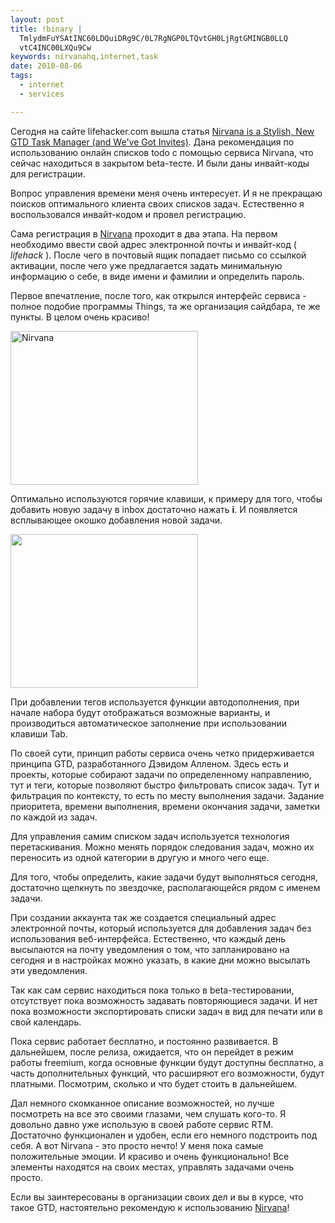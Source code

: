 ```yaml
--- 
layout: post
title: !binary |
  TmlydmFuYSAtINC60LDQuiDRg9C/0L7RgNGP0LTQvtGH0LjRgtGMINGB0LLQ
  vtC4INC00LXQu9Cw
keywords: nirvanahq,internet,task
date: 2010-08-06
tags:
  - internet
  - services

---
```

Сегодня на сайте lifehacker.com вышла статья <a href="http://lifehacker.com/5605445/nirvana-is-a-stylish-new-gtd-task-manager-and-weve-got-invites" rel="nofollow">Nirvana is a Stylish, New GTD Task Manager (and We've Got Invites)</a>. Дана рекомендация по использованию онлайн списков todo с помощью сервиса Nirvana, что сейчас находиться в закрытом beta-тесте. И были даны инвайт-коды для регистрации.

Вопрос управления времени меня очень интересует. И я не прекращаю поисков оптимального клиента своих списков задач. Естественно я воспользовался инвайт-кодом и провел регистрацию.

Сама регистрация в <a href="http://www.nirvanahq.com/" rel="nofollow">Nirvana</a> проходит в два этапа. На первом необходимо ввести свой адрес электронной почты и инвайт-код ( <em>lifehack </em>). После чего в почтовый ящик попадает письмо со ссылкой активации, после чего уже предлагается задать минимальную информацию о себе, в виде имени и фамилии и определить пароль.

Первое впечатление, после того, как открылся интерфейс сервиса - полное подобие программы Things, та же организация сайдбара, те же пункты. В целом очень красиво!

<a href="http://static.juev.ru/2010/08/nirvana.png"><img class="aligncenter size-medium wp-image-1098" title="Nirvana" src="http://static.juev.ru/2010/08/nirvana-300x246.png" alt="Nirvana" width="300" height="246" /></a>

Оптимально используются горячие клавиши, к примеру для того, чтобы добавить новую задачу в inbox достаточно нажать <strong>i</strong>. И появляется всплывающее окошко добавления новой задачи.

<a href="http://static.juev.ru/2010/08/nirvana-add.png"><img class="aligncenter size-medium wp-image-1099" title="nirvana-add" src="http://static.juev.ru/2010/08/nirvana-add-300x246.png" alt="" width="300" height="246" /></a>

При добавлении тегов используется функции автодополнения, при начале набора будут отображаться возможные варианты, и производиться автоматическое заполнение при использовании клавиши Tab.

По своей сути, принцип работы сервиса очень четко придерживается принципа GTD, разработанного Дэвидом Алленом. Здесь есть и проекты, которые собирают задачи по определенному направлению, тут и теги, которые позволяют быстро фильтровать список задач. Тут и фильтрация по контексту, то есть по месту выполнения задачи. Задание приоритета, времени выполнения, времени окончания задачи, заметки по каждой из задач.

Для управления самим списком задач используется технология перетаскивания. Можно менять порядок следования задач, можно их переносить из одной категории в другую и много чего еще.

Для того, чтобы определить, какие задачи будут выполняться сегодня, достаточно щелкнуть по звездочке, располагающейся рядом с именем задачи.

При создании аккаунта так же создается специальный адрес электронной почты, который используется для добавления задач без использования веб-интерфейса. Естественно, что каждый день высылаются на почту уведомления о том, что запланировано на сегодня и в настройках можно указать, в какие дни можно высылать эти уведомления.

Так как сам сервис находиться пока только в beta-тестировании, отсутствует пока возможность задавать повторяющиеся задачи. И нет пока возможности экспортировать списки задач в вид для печати или в свой календарь.

Пока сервис работает бесплатно, и постоянно развивается. В дальнейшем, после релиза, ожидается, что он перейдет в режим работы freemium, когда основные функции будут доступны бесплатно, а часть дополнительных функций, что расширяют его возможности, будут платными. Посмотрим, сколько и что будет стоить в дальнейшем.

Дал немного скомканное описание возможностей, но лучше посмотреть на все это своими глазами, чем слушать кого-то. Я довольно давно уже использую в своей работе сервис RTM. Достаточно функционален и удобен, если его немного подстроить под себя. А вот Nirvana - это просто нечто! У меня пока самые положительные эмоции. И красиво и очень функционально! Все элементы находятся на своих местах, управлять задачами очень просто.

Если вы заинтересованы в организации своих дел и вы в курсе, что такое GTD, настоятельно рекомендую к использованию <a href="http://www.nirvanahq.com/" rel="nofollow">Nirvana</a>!

